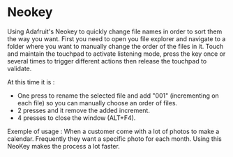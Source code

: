 # Neokey
Using Adafruit's Neokey to quickly change file names in order to sort them the way you want.
First you need to open you file explorer and navigate to a folder where you want to manually change the order of the files in it.
Touch and maintain the touchpad to activate listening mode, press the key once or several times to trigger different actions then release the touchpad to validate.

At this time it is :
- One press to rename the selected file and add "001" (incrementing on each file) so you can manually choose an order of files.
- 2 presses and it remove the added increment.
- 4 presses to close the window (ALT+F4).

Exemple of usage :
When a customer come with a lot of photos to make a calendar.
Frequently they want a specific photo for each month.
Using this NeoKey makes the process a lot faster.
